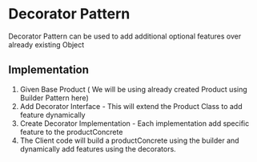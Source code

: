 # Decorator Pattern
Decorator Pattern can be used to add additional optional features over already existing Object

## Implementation

1. Given Base Product ( We will be using already created Product using Builder Pattern here)
2. Add Decorator Interface - This will extend the Product Class to add feature dynamically
3. Create Decorator Implementation - Each implementation add specific feature to the productConcrete
4. The Client code will build a productConcrete using the builder and dynamically add features using the decorators.